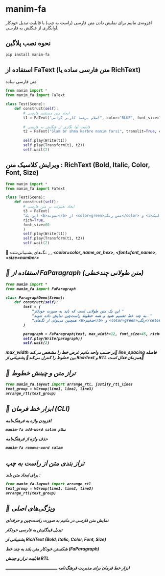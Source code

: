 # manim-fa

افزونه‌ی مانیم برای نمایش دادن متن فارسی (راست به چپ) با قابلیت تبدیل خودکار آوانگاری از فنگلش به فارسی.

## نحوه نصب پلاگین

```bash
pip install manim-fa
```

## استفاده از FaText (متن فارسی ساده یا RichText)
متن فارسی ساده

```python
from manim import *
from manim_fa import FaText

class Test(Scene):
    def construct(self):
        # ایجاد متن مستقیم فارسی
        t1 = FaText("سلام برشما کاربر گرامی!", color="BLUE", font_size=70)
        
        # قابلیت آوا نگاری از فنگلش به فارسی
        t2 = FaText("Slam br shma karbre manim farsi", translit=True, color="GREEN", font_size=70)
        
        self.play(Write(t1))
        self.play(Transform(t1, t2))
        self.wait(2)
```
## ویرایش کلاسیک متن : RichText (Bold, Italic, Color, Font, Size)

```python
from manim import *
from manim_fa import FaText

class Test(Scene):
    def construct(self):
        # ایجاد تغییرات بر متن فارسی
        t3 = FaText(
        "این یک <b>نمونه</b> از <color=green>متن رنگی</color> و <i>ایتالیک</i> است.",
        rich=True,
        font_size=60
        )
        self.play(Write(t1))
        self.play(Transform(t1, t2))
        self.wait(2)
```
🔹 تگ‌های پشتیبانی‌شده: <b>, <i>, <color=color_name_or_hex>, <font=font_name>, <size=number>

##    🔹 استفاده از FaParagraph (متن طولانی چندخطی)


```python
from manim import *
from manim_fa import FaParagraph

class ParagraphDemo(Scene):
    def construct(self):
        text = (
            "این یک متن طولانی است که باید به صورت خودکار "
            "به چند خط تقسیم شود و همه خطوط راست‌چین نمایش داده شوند. "
            "همچنین می‌توان از تگ‌های <b>ضخیم</b> و <color=green>رنگی</color> استفاده کرد."
        )

        paragraph = FaParagraph(text, max_width=12, font_size=45, rich=True)
        self.play(Write(paragraph))
        self.wait(2)
```
 max_width بر حسب واحد مانیم عرض خط را مشخص می‌کند🔹
 line_spacing فاصله بین خطوط را کنترل می‌کند🔹
 پشتیبانی از RichText و RTL همزمان فعال است🔹

## 🔹 تراز متن و چینش خطوط

```python
from manim_fa.layout import arrange_rtl, justify_rtl_lines
text_group = VGroup(line1, line2, line3)
arrange_rtl(text_group)

```
## 🔹 ابزار خط فرمان (CLI)
افزودن واژه به فرهنگ‌نامه

```python
manim-fa add-word salam سلام

```
حذف واژه از فرهنگ‌نامه

```python
manim-fa remove-word salam

```

## تراز بندی متن از راست به چپ
برای ایجاد متن بلند :

```python
from manim_fa.layout import arrange_rtl
text_group = VGroup(line1, line2, line3)
arrange_rtl(text_group)

```

## 🔹 ویژگی‌های اصلی
نمایش متن فارسی در مانیم به صورت راست‌چین و حرفه‌ای

تبدیل فینگلیش به فارسی خودکار

پشتیبانی از RichText (Bold, Italic, Color, Font, Size)

شکستن خودکار متن بلند به چند خط (FaParagraph)

قابلیت تراز و چینش RTL

ابزار خط فرمان برای مدیریت فرهنگ‌نامه
ـــــــــــــــــــــــــــــــــــــــــ